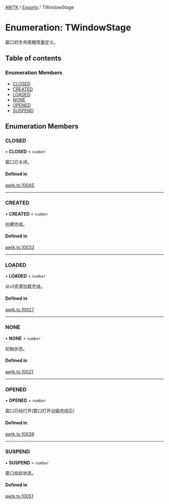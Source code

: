 [AWTK](../README.md) / [Exports](../modules.md) / TWindowStage

# Enumeration: TWindowStage

窗口的生命周期常量定义。

## Table of contents

### Enumeration Members

- [CLOSED](TWindowStage.md#closed)
- [CREATED](TWindowStage.md#created)
- [LOADED](TWindowStage.md#loaded)
- [NONE](TWindowStage.md#none)
- [OPENED](TWindowStage.md#opened)
- [SUSPEND](TWindowStage.md#suspend)

## Enumeration Members

### CLOSED

• **CLOSED** = `number`

窗口已关闭。

#### Defined in

[awtk.ts:10045](https://github.com/zlgopen/awtk-binding/blob/145cdd58/tools/code_gen/js/output/awtk.ts#L10045)

___

### CREATED

• **CREATED** = `number`

创建完成。

#### Defined in

[awtk.ts:10033](https://github.com/zlgopen/awtk-binding/blob/145cdd58/tools/code_gen/js/output/awtk.ts#L10033)

___

### LOADED

• **LOADED** = `number`

从UI资源加载完成。

#### Defined in

[awtk.ts:10027](https://github.com/zlgopen/awtk-binding/blob/145cdd58/tools/code_gen/js/output/awtk.ts#L10027)

___

### NONE

• **NONE** = `number`

初始状态。

#### Defined in

[awtk.ts:10021](https://github.com/zlgopen/awtk-binding/blob/145cdd58/tools/code_gen/js/output/awtk.ts#L10021)

___

### OPENED

• **OPENED** = `number`

窗口已经打开(窗口打开动画完成后)

#### Defined in

[awtk.ts:10039](https://github.com/zlgopen/awtk-binding/blob/145cdd58/tools/code_gen/js/output/awtk.ts#L10039)

___

### SUSPEND

• **SUSPEND** = `number`

窗口挂起状态。

#### Defined in

[awtk.ts:10051](https://github.com/zlgopen/awtk-binding/blob/145cdd58/tools/code_gen/js/output/awtk.ts#L10051)
